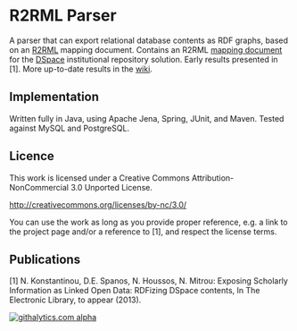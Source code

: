 # R2RML Parser

A parser that can export relational database contents as RDF graphs, based on an [R2RML](http://www.w3.org/TR/r2rml/) mapping document. Contains an R2RML [mapping document](https://github.com/nkons/r2rml-parser/blob/master/src/main/resources/dspace/dspace-mapping.rdf) for the [DSpace](http://www.dspace.org/) institutional repository solution. Early results presented in [1]. More up-to-date results in the [wiki](https://github.com/nkons/r2rml-parser/wiki).

## Implementation

Written fully in Java, using Apache Jena, Spring, JUnit, and Maven. Tested against MySQL and PostgreSQL.

## Licence

This work is licensed under a Creative Commons Attribution-NonCommercial 3.0 Unported License.

http://creativecommons.org/licenses/by-nc/3.0/

You can use the work as long as you provide proper reference, e.g. a link to the project page and/or a reference to [1], and respect the license terms.

## Publications

[1] N. Konstantinou, D.E. Spanos, N. Houssos, N. Mitrou: Exposing Scholarly Information as Linked Open Data: RDFizing DSpace contents, In The Electronic Library, to appear (2013).

[![githalytics.com alpha](https://cruel-carlota.pagodabox.com/e4cf60f85b533bc770726ca7ebed0891 "githalytics.com")](http://githalytics.com/nkons/r2rml-parser)
